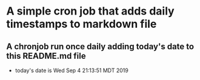 A simple cron job that adds daily timestamps to markdown file
============================================================
## A chronjob run once daily adding today's date to this README.md file
* today's date is Wed Sep  4 21:13:51 MDT 2019
